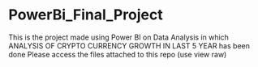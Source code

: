 # PowerBi_Final_Project
This is the project made using Power BI on Data Analysis in which ANALYSIS OF CRYPTO CURRENCY GROWTH IN LAST 5 YEAR has been done
Please access the files attached to this repo (use view raw)
